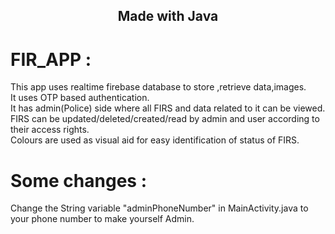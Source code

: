 <h2 align="center">Made with Java</h2>

# FIR_APP :
This app uses realtime firebase database to store ,retrieve data,images.<br>
It uses OTP based authentication.<br>
It has admin(Police) side where all FIRS and data related to it can be viewed.<br>
FIRS can be updated/deleted/created/read by admin and user according to their access rights.<br>
Colours are used as visual aid for easy identification of status of FIRS.<br>




# Some changes :
Change the String variable "adminPhoneNumber" in MainActivity.java to your phone number to make yourself Admin.
